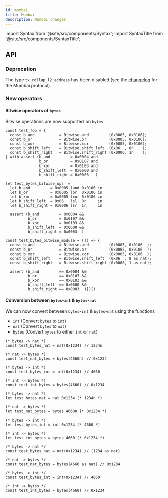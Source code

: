 ```yaml
---
id: mumbai
title: Mumbai
description: Mumbai changes
---
```


import Syntax from '@site/src/components/Syntax';
import SyntaxTitle from '@site/src/components/SyntaxTitle';


## API

### Deprecation

The type `tx_rollup_l2_address` has been disabled (see the [changelog](https://tezos.gitlab.io/protocols/016_mumbai.html#breaking-changes) for the Mumbai protocol).

### New operators

#### Bitwise operators of `bytes`

Bitwise operations are now supported on `bytes`

<Syntax syntax="pascaligo">

```pascaligo test-ligo group=test_bitwise
const test_foo = {
  const b_and           = Bitwise.and         (0x0005, 0x0106);
  const b_or            = Bitwise.or          (0x0005, 0x0106);
  const b_xor           = Bitwise.xor         (0x0005, 0x0106);
  const b_shift_left    = Bitwise.shift_left  (0x06  , 8n    );
  const b_shift_right   = Bitwise.shift_right (0x0006, 1n    );
} with assert (b_and         = 0x0004 and
               b_or          = 0x0107 and
               b_xor         = 0x0103 and
               b_shift_left  = 0x0600 and
               b_shift_right = 0x0003   )
```

</Syntax>
<Syntax syntax="cameligo">

```cameligo test-ligo group=test_bitwise
let test_bytes_bitwise_ops  =
  let b_and         = 0x0005 land 0x0106 in
  let b_or          = 0x0005 lor  0x0106 in
  let b_xor         = 0x0005 lxor 0x0106 in
  let b_shift_left  = 0x06   lsl  8n     in
  let b_shift_right = 0x0006 lsr  1n     in

  assert (b_and         = 0x0004 &&
          b_or          = 0x0107 &&
          b_xor         = 0x0103 &&
          b_shift_left  = 0x0600 &&
          b_shift_right = 0x0003  )
```

</Syntax>
<Syntax syntax="jsligo">

```jsligo test-ligo group=test_bitwise
const test_bytes_bitwise_module = (() => {
  const b_and           = Bitwise.and         (0x0005, 0x0106  );
  const b_or            = Bitwise.or          (0x0005, 0x0106  );
  const b_xor           = Bitwise.xor         (0x0005, 0x0106  );
  const b_shift_left    = Bitwise.shift_left  (0x06  , 8 as nat);
  const b_shift_right   = Bitwise.shift_right (0x0006, 1 as nat);

  assert (b_and         == 0x0004 &&
          b_or          == 0x0107 &&
          b_xor         == 0x0103 &&
          b_shift_left  == 0x0600 &&
          b_shift_right == 0x0003  )})()
```

</Syntax>

#### Conversion between `bytes`-`int` & `bytes`-`nat`

We can now convert between `bytes`-`int` & `bytes`-`nat` using the functions
- `int`   (Convert `bytes` to `int`)
- `nat`   (Convert `bytes` to `nat`)
- `bytes` (Convert `bytes` to either `int` or `nat`)

<Syntax syntax="pascaligo">

```pascaligo test-ligo group=test_bytes_conv
(* bytes -> nat *)
const test_bytes_nat = nat(0x1234) // 1234n

(* nat -> bytes *)
const test_nat_bytes = bytes(4660n) // 0x1234

(* bytes -> int *)
const test_bytes_int = int(0x1234) // 4660

(* int -> bytes *)
const test_int_bytes = bytes(4660) // 0x1234
```

</Syntax>
<Syntax syntax="cameligo">

```cameligo test-ligo group=test_bytes_conv
(* bytes -> nat *)
let test_bytes_nat = nat 0x1234 (* 1234n *)

(* nat -> bytes *)
let test_nat_bytes = bytes 4660n (* 0x1234 *)

(* bytes -> int *)
let test_bytes_int = int 0x1234 (* 4660 *)

(* int -> bytes *)
let test_int_bytes = bytes 4660 (* 0x1234 *)
```

</Syntax>
<Syntax syntax="jsligo">

```jsligo test-ligo group=test_bytes_conv
/* bytes -> nat */
const test_bytes_nat = nat(0x1234) // (1234 as nat)

/* nat -> bytes */
const test_nat_bytes = bytes(4660 as nat) // 0x1234

/* bytes -> int */
const test_bytes_int = int(0x1234) // 4660

/* int -> bytes */
const test_int_bytes = bytes(4660) // 0x1234
```

</Syntax>
